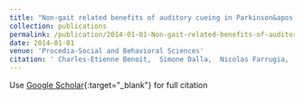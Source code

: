 ```yaml
---
title: "Non-gait related benefits of auditory cueing in Parkinson&apos;s disease"
collection: publications
permalink: /publication/2014-01-01-Non-gait-related-benefits-of-auditory-cueing-in-Parkinsons-disease
date: 2014-01-01
venue: 'Procedia-Social and Behavioral Sciences'
citation: ' Charles-Etienne Benoit,  Simone Dalla,  Nicolas Farrugia,  Hellmuth Obrig,  Sonja Kotz, &quot;Non-gait related benefits of auditory cueing in Parkinson&amp;apos;s disease.&quot; Procedia-Social and Behavioral Sciences, 2014.'
---
```

Use [Google Scholar](https://scholar.google.com/scholar?q=Non+gait+related+benefits+of+auditory+cueing+in+Parkinson&#x27;s+disease){:target="_blank"} for full citation